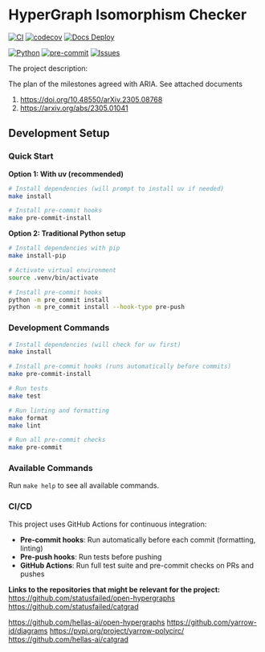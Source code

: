 # HyperGraph Isomorphism Checker

[![CI](https://github.com/UCL-ARC/HyperGraph-Isomorphism-Checker/actions/workflows/ci.yml/badge.svg)](https://github.com/UCL-ARC/HyperGraph-Isomorphism-Checker/actions/workflows/ci.yml)
[![codecov](https://codecov.io/gh/UCL-ARC/HyperGraph-Isomorphism-Checker/branch/main/graph/badge.svg)](https://codecov.io/gh/UCL-ARC/HyperGraph-Isomorphism-Checker)
[![Docs Deploy](https://github.com/UCL-ARC/HyperGraph-Isomorphism-Checker/actions/workflows/deploy.yml/badge.svg)](https://github.com/UCL-ARC/HyperGraph-Isomorphism-Checker/actions/workflows/deploy.yml)
<!-- [![License](https://img.shields.io/github/license/UCL-ARC/HyperGraph-Isomorphism-Checker)](https://github.com/UCL-ARC/HyperGraph-Isomorphism-Checker/blob/main/LICENSE) -->
[![Python](https://img.shields.io/badge/python-%3E%3D3.12-blue.svg?logo=python)](#)
[![pre-commit](https://img.shields.io/badge/pre--commit-enabled-brightgreen?logo=pre-commit&logoColor=white)](https://pre-commit.com/)
[![Issues](https://img.shields.io/github/issues/UCL-ARC/HyperGraph-Isomorphism-Checker)](https://github.com/UCL-ARC/HyperGraph-Isomorphism-Checker/issues)

The project description:

The plan of the milestones agreed with ARIA. See attached documents

1. https://doi.org/10.48550/arXiv.2305.08768
2. https://arxiv.org/abs/2305.01041

## Development Setup

### Quick Start

**Option 1: With uv (recommended)**
```bash
# Install dependencies (will prompt to install uv if needed)
make install

# Install pre-commit hooks
make pre-commit-install
```

**Option 2: Traditional Python setup**
```bash
# Install dependencies with pip
make install-pip

# Activate virtual environment
source .venv/bin/activate

# Install pre-commit hooks
python -m pre_commit install
python -m pre_commit install --hook-type pre-push
```

### Development Commands
```bash
# Install dependencies (will check for uv first)
make install

# Install pre-commit hooks (runs automatically before commits)
make pre-commit-install

# Run tests
make test

# Run linting and formatting
make format
make lint

# Run all pre-commit checks
make pre-commit
```

### Available Commands
Run `make help` to see all available commands.

### CI/CD
This project uses GitHub Actions for continuous integration:
- **Pre-commit hooks**: Run automatically before each commit (formatting, linting)
- **Pre-push hooks**: Run tests before pushing
- **GitHub Actions**: Run full test suite and pre-commit checks on PRs and pushes

**Links to the repositories that might be relevant for the project:**
https://github.com/statusfailed/open-hypergraphs
https://github.com/statusfailed/catgrad

https://github.com/hellas-ai/open-hypergraphs
https://github.com/yarrow-id/diagrams
https://pypi.org/project/yarrow-polycirc/
https://github.com/hellas-ai/catgrad
